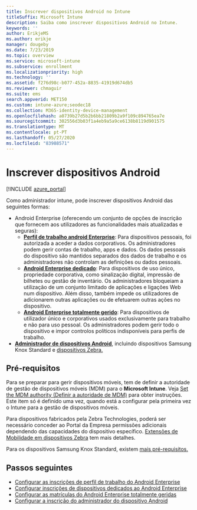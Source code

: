 ```yaml
---
title: Inscrever dispositivos Android no Intune
titleSuffix: Microsoft Intune
description: Saiba como inscrever dispositivos Android no Intune.
keywords: ''
author: ErikjeMS
ms.author: erikje
manager: dougeby
ms.date: 7/23/2019
ms.topic: overview
ms.service: microsoft-intune
ms.subservice: enrollment
ms.localizationpriority: high
ms.technology: ''
ms.assetid: f276d98c-b077-452a-8835-41919d674db5
ms.reviewer: chmaguir
ms.suite: ems
search.appverid: MET150
ms.custom: intune-azure;seodec18
ms.collection: M365-identity-device-management
ms.openlocfilehash: a0739b27d5b2b6bb21809b2a9f109c894765ea7e
ms.sourcegitcommit: 302556d3b03f1a4eb9a5a9ce6138b8119d901575
ms.translationtype: MT
ms.contentlocale: pt-PT
ms.lasthandoff: 05/27/2020
ms.locfileid: "83988571"
---
```

# <a name="enroll-android-devices"></a>Inscrever dispositivos Android

[!INCLUDE [azure_portal](../includes/azure_portal.md)]

Como administrador intune, pode inscrever dispositivos Android das seguintes formas:
- Android Enterprise (oferecendo um conjunto de opções de inscrição que fornecem aos utilizadores as funcionalidades mais atualizadas e seguras):
    - [**Perfil de trabalho android Enterprise**](android-work-profile-enroll.md): Para dispositivos pessoais, foi autorizada a aceder a dados corporativos. Os administradores podem gerir contas de trabalho, apps e dados. Os dados pessoais do dispositivo são mantidos separados dos dados de trabalho e os administradores não controlam as definições ou dados pessoais. 
    - [**Android Enterprise dedicado**](android-kiosk-enroll.md): Para dispositivos de uso único, propriedade corporativa, como sinalização digital, impressão de bilhetes ou gestão de inventário. Os administradores bloqueiam a utilização de um conjunto limitado de aplicações e ligações Web num dispositivo. Além disso, também impede os utilizadores de adicionarem outras aplicações ou de efetuarem outras ações no dispositivo.
    - [**Android Enterprise totalmente gerido**](android-fully-managed-enroll.md): Para dispositivos de utilizador único e corporativos usados exclusivamente para trabalho e não para uso pessoal. Os administradores podem gerir todo o dispositivo e impor controlos políticos indisponíveis para perfis de trabalho. 
- [**Administrador de dispositivos Android**](android-enroll-device-administrator.md), incluindo dispositivos Samsung Knox Standard e [dispositivos Zebra.](../configuration/android-zebra-mx-overview.md) 

## <a name="prerequisites"></a>Pré-requisitos

Para se preparar para gerir dispositivos móveis, tem de definir a autoridade de gestão de dispositivos móveis (MDM) para o **Microsoft Intune**. Veja [Set the MDM authority (Definir a autoridade de MDM)](../fundamentals/mdm-authority-set.md) para obter instruções. Este item só é definido uma vez, quando está a configurar pela primeira vez o Intune para a gestão de dispositivos móveis.

Para dispositivos fabricados pela Zebra Technologies, poderá ser necessário conceder ao Portal da Empresa permissões adicionais dependendo das capacidades do dispositivo específico. [Extensões de Mobilidade em dispositivos Zebra](../configuration/android-zebra-mx-overview.md) tem mais detalhes.

Para os dispositivos Samsung Knox Standard, existem [mais pré-requisitos.](android-samsung-knox-mobile-enroll.md)

## <a name="next-steps"></a>Passos seguintes

- [Configurar as inscrições de perfil de trabalho do Android Enterprise](android-work-profile-enroll.md)
- [Configurar inscrições de dispositivos dedicados ao Android Enterprise](android-kiosk-enroll.md)
- [Configurar as matrículas do Android Enterprise totalmente geridas](android-fully-managed-enroll.md)
- [Configurar a inscrição do administrador do dispositivo Android](android-enroll-device-administrator.md)

